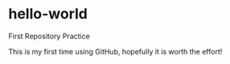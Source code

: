 # hello-world
First Repository Practice

This is my first time using GitHub, hopefully it is worth the effort!
